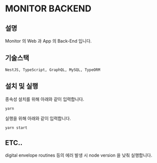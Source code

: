 # MONITOR BACKEND

## 설명
Monitor 의 Web 과 App 의 Back-End 입니다.

## 기술스택
```NestJS, TypeScript, GraphQL, MySQL, TypeORM```

## 설치 및 실행
종속성 설치를 위해 아래와 같이 입력합니다.
```
yarn
```

실행을 위해 아래와 같이 입력합니다.
```
yarn start
```

## ETC..
digital envelope routines 등의 에러 발생 시 node version 을 낮춰 실행합니다.   
